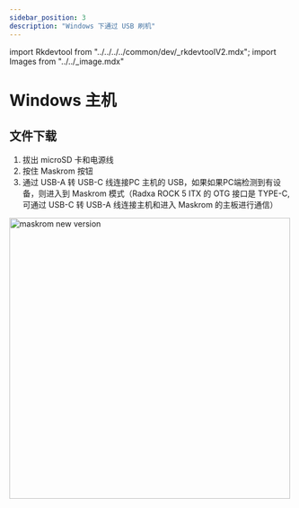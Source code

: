 ```yaml
---
sidebar_position: 3
description: "Windows 下通过 USB 刷机"
---
```


import Rkdevtool from "../../../../common/dev/\_rkdevtoolV2.mdx";
import Images from "../../\_image.mdx"

# Windows 主机

## 文件下载

<Images loader={true} system_img={true} spi_img={true} />

<Rkdevtool rkdevtool_emmc_img="/img/rkdevtool/emmc-path.webp" loader_name="rk3588_spl_loader_v1.15.113.bin" emmc={false} pcie={false} sata={false} >
<ol>
    <li>拔出 microSD 卡和电源线</li>
    <li>按住 Maskrom 按钮</li>
    <li>通过 USB-A 转 USB-C 线连接PC 主机的 USB，如果如果PC端检测到有设备，则进入到 Maskrom 模式（Radxa ROCK 5 ITX 的 OTG 接口是 TYPE-C,可通过 USB-C 转 USB-A 线连接主机和进入 Maskrom 的主板进行通信）</li>
</ol>
<img src="/img/rock5itx/rock5itx-maskrom-new.webp" alt="maskrom new version" width="500" />
</Rkdevtool>

